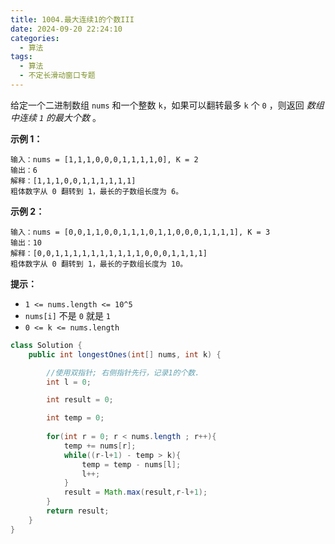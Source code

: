 ```yaml
---
title: 1004.最大连续1的个数III
date: 2024-09-20 22:24:10
categories:
  - 算法
tags:
  - 算法
  - 不定长滑动窗口专题
---
```


给定一个二进制数组 `nums` 和一个整数 `k`，如果可以翻转最多 `k` 个 `0` ，则返回 *数组中连续 `1` 的最大个数* 。

 

**示例 1：**

```
输入：nums = [1,1,1,0,0,0,1,1,1,1,0], K = 2
输出：6
解释：[1,1,1,0,0,1,1,1,1,1,1]
粗体数字从 0 翻转到 1，最长的子数组长度为 6。
```

**示例 2：**

```
输入：nums = [0,0,1,1,0,0,1,1,1,0,1,1,0,0,0,1,1,1,1], K = 3
输出：10
解释：[0,0,1,1,1,1,1,1,1,1,1,1,0,0,0,1,1,1,1]
粗体数字从 0 翻转到 1，最长的子数组长度为 10。
```

**提示：**

- `1 <= nums.length <= 10^5`
- `nums[i]` 不是 `0` 就是 `1`
- `0 <= k <= nums.length`

```java
class Solution {
    public int longestOnes(int[] nums, int k) {

        //使用双指针; 右侧指针先行，记录1的个数.
        int l = 0;

        int result = 0;

        int temp = 0;
    
        for(int r = 0; r < nums.length ; r++){
            temp += nums[r];
            while((r-l+1) - temp > k){
                temp = temp - nums[l];
                l++;
            }
            result = Math.max(result,r-l+1);
        }
        return result;
    }
}
```

